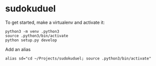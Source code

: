 # sudokuduel

To get started, make a virtualenv and activate it:

```
python3 -m venv .python3
source .python3/bin/activate
python setup.py develop
```

Add an alias


```angular2
alias sd="cd ~/Projects/sudokuduel; source .python3/bin/activate"
```
